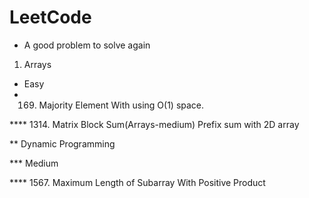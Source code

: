 # LeetCode

* A good problem to solve again

1. Arrays
  * Easy
   * 169. Majority Element With using O(1) space.



**** 1314. Matrix Block Sum(Arrays-medium) Prefix sum with 2D array

** Dynamic Programming

*** Medium

**** 1567. Maximum Length of Subarray With Positive Product

